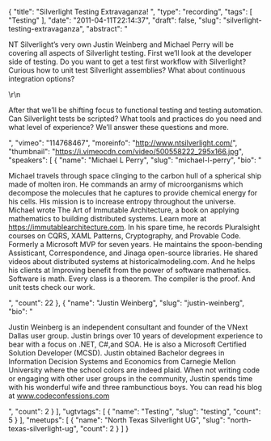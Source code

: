 {
  "title": "Silverlight Testing Extravaganza! ",
  "type": "recording",
  "tags": [
    "Testing"
  ],
  "date": "2011-04-11T22:14:37",
  "draft": false,
  "slug": "silverlight-testing-extravaganza",
  "abstract": "<p>NT Silverlight&rsquo;s very own Justin Weinberg and Michael Perry will be covering all aspects of Silverlight testing. First we&rsquo;ll look at the developer side of testing. Do you want to get a test first workflow with Silverlight? Curious how to unit test Silverlight assemblies? What about continuous integration options?</p>\r\n<p>After that we&rsquo;ll be shifting focus to functional testing and testing automation. Can Silverlight tests be scripted? What tools and practices do you need and what level of experience? We&rsquo;ll answer these questions and more.</p>",
  "vimeo": "114768467",
  "moreinfo": "http://www.ntsilverlight.com/",
  "thumbnail": "https://i.vimeocdn.com/video/500558222_295x166.jpg",
  "speakers": [
    {
      "name": "Michael L Perry",
      "slug": "michael-l-perry",
      "bio": "<p>Michael travels through space clinging to the carbon hull of a spherical ship made of molten iron. He commands an army of microorganisms which decompose the molecules that he captures to provide chemical energy for his cells. His mission is to increase entropy throughout the universe. Michael wrote The Art of Immutable Architecture, a book on applying mathematics to building distributed systems. Learn more at https://immutablearchitecture.com. In his spare time, he records Pluralsight courses on CQRS, XAML Patterns, Cryptography, and Provable Code. Formerly a Microsoft MVP for seven years. He maintains the spoon-bending Assisticant, Correspondence, and Jinaga open-source libraries. He shared videos about distributed systems at historicalmodeling.com. And he helps his clients at Improving benefit from the power of software mathematics. Software is math. Every class is a theorem. The compiler is the proof. And unit tests check our work.</p>",
      "count": 22
    },
    {
      "name": "Justin Weinberg",
      "slug": "justin-weinberg",
      "bio": "<p>Justin Weinberg is an independent consultant and founder of the VNext Dallas user group. Justin brings over 10 years of development experience to bear with a focus on .NET, C#,and SOA. He is also a Microsoft Certified Solution Developer (MCSD). Justin obtained Bachelor degrees in Information Decision Systems and Economics from Carnegie Mellon University where the school colors are indeed plaid. When not writing code or engaging with other user groups in the community, Justin spends time with his wonderful wife and three rambunctious boys. You can read his blog at www.codeconfessions.com</p>",
      "count": 2
    }
  ],
  "ugtvtags": [
    {
      "name": "Testing",
      "slug": "testing",
      "count": 5
    }
  ],
  "meetups": [
    {
      "name": "North Texas Silverlight UG",
      "slug": "north-texas-silverlight-ug",
      "count": 2
    }
  ]
}